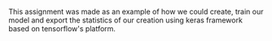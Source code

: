 This assignment was made as an example of how we could create, train our model and export the statistics of our creation using keras framework based on tensorflow's platform.
